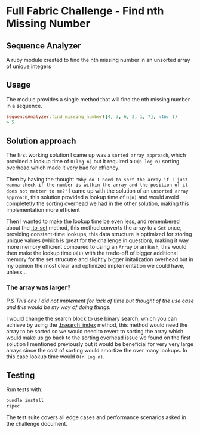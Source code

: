 # Full Fabric Challenge - Find nth Missing Number

## Sequence Analyzer

A ruby module created to find the nth missing number in an unsorted array of unique integers

## Usage

The module provides a single method that will find the nth missing number in a sequence.

```ruby
SequenceAnalyzer.find_missing_number([4, 3, 6, 2, 1, 7], nth: 1)
> 5
```

## Solution approach

The first working solution I came up was a `sorted array approach`, which provided a lookup time of `O(log n)` but it required a `O(n log n)` sorting overhead which made it very bad for effiency.

Then by having the thought `"Why do I need to sort the array if I just wanna check if the number is within the array and the position of it does not matter to me?"` I came up with the solution of an `unsorted array approach`, this solution provided a lookup time of `O(n)` and would avoid completetly the sorting overhead we had in the other solution, making this implementation more efficient

Then I wanted to make the lookup time be even less, and remembered about the [.to_set](https://apidock.com/ruby/v2_6_3/Enumerable/to_set) method, this method converts the array to a `Set` once, providing constant-time lookups, this data structure is optimized for storing unique values (which is great for the challenge in question), making it way more memory efficient compared to using an `Array` or an `Hash`, this would then make the lookup time `O(1)` with the trade-off of bigger additional memory for the set strucutre and slightly bigger initalization overhead but in my opinion the most clear and optimized implementation we could have, unless...

### The array was larger? 

_P.S This one I did not implement for lack of time but thought of the use case and this would be my way of doing things:_

I would change the search block to use binary search, which you can achieve by using the [.bsearch_index](https://apidock.com/ruby/v2_6_3/Array/bsearch_index) method, this method would need the array to be sorted so we would need to revert to sorting the array which would make us go back to the sorting overhead issue we found on the first solution I mentioned previously but it would be beneficial for very very large arrays since the cost of sorting would amortize the over many lookups. In this case lookup time would `O(n log n)`.

## Testing

Run tests with:

```bash
bundle install
rspec
```

The test suite covers all edge cases and performance scenarios asked in the challenge document.

